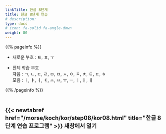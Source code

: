 ```yaml
---
linkTitle: 한글 8단계
title: 한글 8단계 연습
# description: 
type: docs
# icon: fa-solid fa-angle-down
weight: 80
---
```


{{% pageinfo %}}

* 새로운 부호 : ㅌ, ㅍ, ㅜ

* 전체 학습 부호<br>
자음 : ㄱ, ㄴ, ㄷ, ㄹ, ㅁ, ㅂ, ㅅ, ㅇ, ㅈ, ㅊ, ㅌ, ㅍ, ㅎ<br>
모음 : ㅏ, ㅑ, ㅓ, ㅕ, ㅗ, ㅛ, ㅜ, ㅡ, ㅣ, ㅐ, ㅔ<br>

{{% /pageinfo %}}

<br>

<b><span style="font-size:130%">{{< newtabref href="/morse/koch/kor/step08/kor08.html" title="한글 8단계 연습 프로그램" >}} 새창에서 열기</span></b>


